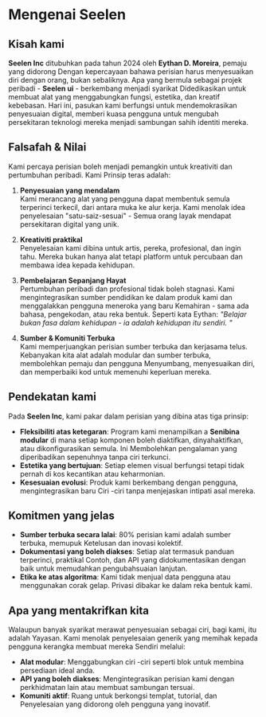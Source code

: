 # Mengenai Seelen

## Kisah kami

**Seelen Inc** ditubuhkan pada tahun 2024 oleh **Eythan D. Moreira**, pemaju yang didorong
 Dengan kepercayaan bahawa perisian harus menyesuaikan diri dengan orang, bukan sebaliknya.
 Apa yang bermula sebagai projek peribadi - **Seelen ui** - berkembang menjadi syarikat
 Didedikasikan untuk membuat alat yang menggabungkan fungsi, estetika, dan kreatif
 kebebasan. Hari ini, pasukan kami berfungsi untuk mendemokrasikan penyesuaian digital, memberi kuasa
 pengguna untuk mengubah persekitaran teknologi mereka menjadi sambungan sahih
 identiti mereka.

## Falsafah & Nilai

Kami percaya perisian boleh menjadi pemangkin untuk kreativiti dan pertumbuhan peribadi. Kami
 Prinsip teras adalah:

1.  **Penyesuaian yang mendalam**\
    Kami merancang alat yang pengguna dapat membentuk semula terperinci terkecil, dari
     antara muka ke alur kerja. Kami menolak idea penyelesaian "satu-saiz-sesuai"
     \- Semua orang layak mendapat persekitaran digital yang unik.

2.  **Kreativiti praktikal**\
    Penyelesaian kami dibina untuk artis, pereka, profesional, dan
     ingin tahu. Mereka bukan hanya alat tetapi platform untuk percubaan dan
     membawa idea kepada kehidupan.

3.  **Pembelajaran Sepanjang Hayat**\
    Pertumbuhan peribadi dan profesional tidak boleh stagnasi. Kami mengintegrasikan
     sumber pendidikan ke dalam produk kami dan menggalakkan pengguna meneroka yang baru
     Kemahiran - sama ada bahasa, pengekodan, atau reka bentuk. Seperti kata Eythan: *"Belajar
     bukan fasa dalam kehidupan - ia adalah kehidupan itu sendiri. "*

4.  **Sumber & Komuniti Terbuka**\
    Kami memperjuangkan perisian sumber terbuka dan kerjasama telus. Kebanyakan kita
     alat adalah modular dan sumber terbuka, membolehkan pemaju dan pengguna
     Menyumbang, menyesuaikan diri, dan memperbaiki kod untuk memenuhi keperluan mereka.

## Pendekatan kami

Pada **Seelen Inc**, kami pakar dalam perisian yang dibina atas tiga prinsip:

*   **Fleksibiliti atas ketegaran**: Program kami menampilkan a **Senibina modular**
    di mana setiap komponen boleh diaktifkan, dinyahaktifkan, atau dikonfigurasikan semula. Ini
     Membolehkan pengalaman yang diperibadikan sepenuhnya tanpa ciri terkunci.
*   **Estetika yang bertujuan**: Setiap elemen visual berfungsi tetapi tidak pernah di
     kos kecantikan atau keharmonian.
*   **Kesesuaian evolusi**: Produk kami berkembang dengan pengguna, mengintegrasikan baru
     Ciri -ciri tanpa menjejaskan intipati asal mereka.

## Komitmen yang jelas

*   **Sumber terbuka secara lalai**: 80% perisian kami adalah sumber terbuka, memupuk
     Ketelusan dan inovasi kolektif.
*   **Dokumentasi yang boleh diakses**: Setiap alat termasuk panduan terperinci, praktikal
     Contoh, dan API yang didokumentasikan dengan baik untuk memudahkan pengubahsuaian lanjutan.
*   **Etika ke atas algoritma**: Kami tidak menjual data pengguna atau menggunakan corak gelap.
     Privasi dibakar ke dalam reka bentuk kami.

## Apa yang mentakrifkan kita

Walaupun banyak syarikat merawat penyesuaian sebagai ciri, bagi kami, itu adalah
 Yayasan. Kami menolak penyelesaian generik yang memihak kepada pengguna kerangka membuat mereka
 Sendiri melalui:

*   **Alat modular**: Menggabungkan ciri -ciri seperti blok untuk membina persediaan ideal anda.
*   **API yang boleh diakses**: Mengintegrasikan perisian kami dengan perkhidmatan lain atau membuat
     sambungan tersuai.
*   **Komuniti aktif**: Ruang untuk berkongsi templat, tutorial, dan
     Penyelesaian yang didorong oleh pengguna yang inovatif.
